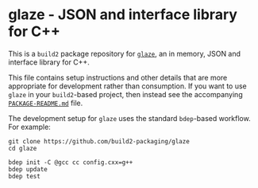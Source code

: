 # glaze - JSON and interface library for C++

This is a `build2` package repository for [`glaze`](https://github.com/stephenberry/glaze),
an in memory, JSON and interface library for C++.

This file contains setup instructions and other details that are more
appropriate for development rather than consumption. If you want to use
`glaze` in your `build2`-based project, then instead see the accompanying
[`PACKAGE-README.md`](libglaze/PACKAGE-README.md) file.

The development setup for `glaze` uses the standard `bdep`-based workflow.
For example:

```
git clone https://github.com/build2-packaging/glaze
cd glaze

bdep init -C @gcc cc config.cxx=g++
bdep update
bdep test
```
